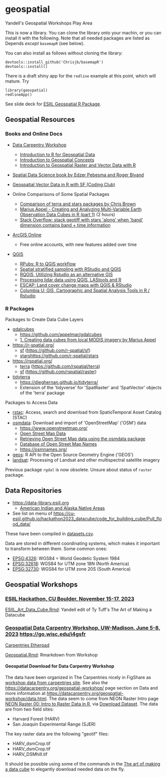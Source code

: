 # geospatial

Yandell's Geospatial Workshops Play Area

This is now a library. You can clone the library onto your machin, or you can install it with the following. Note that all needed packages are listed as Depends _except_ `basemapR` (see below).

You can also install as follows without cloning the library:

```
devtools::install_github('Chrisjb/basemapR')
devtools::install()
```

There is a draft shiny app for the `redline` example at this point, which will mature. Try

```
library(geospatial)
redlineApp()
```

See slide deck for 
[ESIIL Geospatial R Package](https://docs.google.com/presentation/d/1--FSPJZF6ZJeItBrasQxukgs6AN-YxHBA78tNlOGYv4).

## Geospatial Resources

### Books and Online Docs

- [Data Carpentry Workshop](https://datacarpentry.org/geospatial-workshop/)
  + [Introduction to R for Geospatial Data](https://datacarpentry.org/r-intro-geospatial/)
  + [Introduction to Geospatial Concepts](https://datacarpentry.org/organization-geospatial/)
  + [Introduction to Geospatial Raster and Vector Data with R](https://uw-madison-datascience.github.io/r-raster-vector-geospatial/)
- [Spatial Data Science book by Edzer Pebesma and Roger Bivand](https://r-spatial.org/book/)
- [Geospatial Vector Data in R with SF (Coding Club)](https://ourcodingclub.github.io/tutorials/spatial-vector-sf/)
- Online Comparisons of Some Spatial Packages
  + [Comparison of terra and stars packages by Chris Brown](https://www.seascapemodels.org/rstats/2021/06/01/STARS.html)
  + [Marius Appel - Creating and Analyzing Multi-Variable Earth Observation Data Cubes in R (part 1)](https://www.youtube.com/watch?v=kE-se6zg6HE) (2 hours)
  + [Stack Overflow: stack geotiff with stars 'along' when 'band' dimension contains band + time information](https://stackoverflow.com/questions/75249639/stack-geotiff-with-stars-along-when-band-dimension-contains-band-time-info)

- [ArcGIS Online](https://www.arcgis.com/sharing/rest/oauth2/signup?client_id=arcgisonline&response_type=token)
  + Free online accounts, with new features added over time
- [QGIS](https://qgis.org/en/site/)
  + [RPubs: R to QGIS workflow](https://rpubs.com/DUE-methods1/r-qgis)
  + [Spatial stratified sampling with RStudio and QGIS](https://bookdown.org/einavg7/sp_technical_guide/spatial-stratified-sampling-with-rstudio-and-qgis.html)
  + [RQGIS, Utilizing Rstudio as an alternative GIS](https://dges.carleton.ca/CUOSGwiki/index.php/RQGIS,_Utilizing_Rstudio_as_an_alternative_GIS)
  + [Processing lidar data using QGIS, LAStools and R](https://rstudio-pubs-static.s3.amazonaws.com/230154_30a0bbf22e2a49ecbfa1b72b2c7a8f96.html)
  + [ESCAP: Land cover change maps with QGIS & RStudio](https://www.unescap.org/resources/producing-land-cover-change-maps-and-statistics-step-step-guide-use-qgis-and-rstudio)
  + [Columbia U: GIS, Cartographic and Spatial Analysis Tools in R / Rstudio](https://guides.library.columbia.edu/geotools/R)


### R Packages

Packages to Create Data Cube Layers

- [gdalcubes](https://cran.r-project.org/package=gdalcubes)
  + <https://github.com/appelmar/gdalcubes>
  + [1. Creating data cubes from local MODIS imagery by Marius Appel](https://cran.r-project.org/web/packages/gdalcubes/vignettes/gc01_MODIS.html)
- <https://r-spatial.org/>
  + [sf](https://cran.r-project.org/package=sf) (<https://github.com/r-spatial/sf>)
  + [stars](https://cran.r-project.org/package=stars)<https://github.com/r-spatial/stars>
- <https://rspatial.org/>
  + [terra](https://cran.r-project.org/package=terra) (<https://github.com/rspatial/terra>)
  + [sf](https://cran.r-project.org/package=sf) (<https://github.com/rspatial/raster>)
- [tidyterra](https://cran.r-project.org/package=tidyterra)
  + <https://dieghernan.github.io/tidyterra/>
  + Extension of the 'tidyverse' for 'SpatRaster' and 'SpatVector' objects of the 'terra' package

Packages to Access Data

- [rstac](https://cran.r-project.org/package=rstac): Access, search and download from SpatioTemporal Asset Catalog (STAC)
- [osmdata](https://cran.r-project.org/package=osmdata): Download and import of 'OpenStreetMap' ('OSM') data
  + <https://www.openstreetmap.org/>
  + [Open Street Map Data](https://rspatialdata.github.io/osm.html)
  + [Retrieving Open Street Map data using the osmdata package](https://rspatialdata.github.io/osm.html#Retrieving_Open_Street_Map_data_using_the_osmdata_package)
  + [Database of Open Street Map Names](https://github.com/OSMNames/OSMNames)
  + <https://osmnames.org/>
- [geos](https://cran.r-project.org/package=geos): R API to the Open Source Geometry Engine ('GEOS')
- [landsat](https://cran.r-project.org/package=landsat): Processing of Landsat and other multispectral satellite imagery

Previous package `rgdal` is now obsolete. Unsure about status of `raster` package.

## Data Repositories

- <https://data-library.esiil.org>
  + [American Indian and Alaska Native Areas](https://data-library.esiil.org/indian_country/aiannh/AIANNH/)
- See list on menu of
<https://cu-esiil.github.io/hackathon2023_datacube/code_for_building_cube/Pull_flood_data/>

These have been compiled in [datasets.csv](https://github.com/byandell/geospatial/blob/main/datasets.csv).

Data are stored in different coordinating systems, which makes it important
to transform between them. Some common ones:

- [EPSG:4326](https://epsg.io/4326): WGS84 = World Geodetic System 1984
- [EPSG:32618](https://epsg.io/32618): WGS84 for UTM zone 18N (North America)
- [EPSG:32730](https://epsg.io/32720): WGS84 for UTM zone 20S (South America)

## Geospatial Workshops

### [ESIIL Hackathon, CU Boulder, November 15-17, 2023](https://cu-esiil.github.io/hackathon2023_datacube/)

[ESIIL_Art_Data_Cube.Rmd](https://github.com/byandell/geospatial/blob/main/ESIIL_Art_Data_Cube.Rmd): Yandell edit of Ty Tuff's The Art of Making a Datacube

### [Geospatial Data Carpentry Workshop, UW-Madison, June 5-8, 2023](https://uw-madison-datascience.github.io/2023-06-05-uwmadison-dc/) <https://go.wisc.edu/i4gsfr>

[Carpentries Etherpad](https://pad.carpentries.org/2023-06-05-uwmadison-dc)

[Geospatial.Rmd](https://github.com/byandell/geospatial/blob/main/Geospatial.Rmd): Rmarkdown from Workshop

#### Geospatial Download for Data Carpentry Workshop

The data have been organized in The Carpentries nicely in FigShare as
[workshop data from carpentries site](https://ndownloader.figshare.com/files/23135981).
See also the <https://datacarpentry.org/geospatial-workshop/> page section on Data and more information at <https://datacarpentry.org/geospatial-workshop/data.html>.
The data seem to come from NEON Raster Intro page
[NEON Raster 00: Intro to Raster Data in R](https://www.neonscience.org/resources/learning-hub/tutorials/dc-raster-data-r), via [Download Dataset](https://ndownloader.figshare.com/files/3701578).
The data are from two field sites:

- Harvard Forest (HARV)
- San Joaquin Experimental Range (SJER)

The key raster data are the following "geotif" files:

- HARV_dsmCrop.tif
- HARV_dsmCrop.tif
- HARV_DSMhill.tif

It should be possible using some of the commands in the [The art of making a data cube](https://cu-esiil.github.io/hackathon2023_datacube/code_for_building_cube/stac_mount_save/) to elegantly download needed data on the fly.
